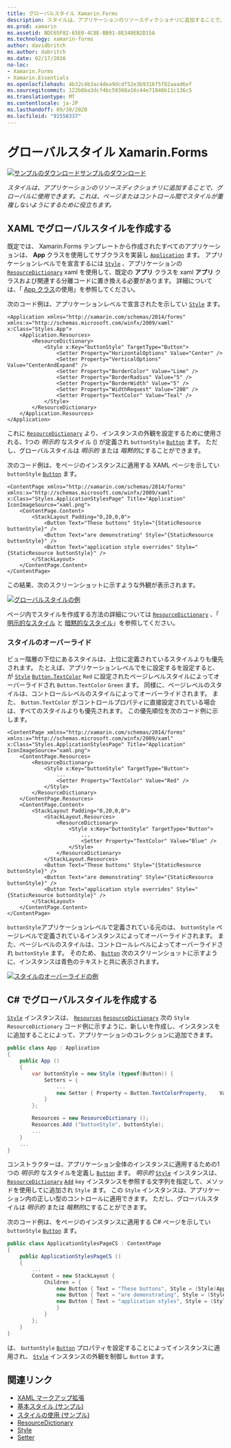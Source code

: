 ```yaml
---
title: グローバルスタイル Xamarin.Forms
description: スタイルは、アプリケーションのリソースディクショナリに追加することで、グローバルに使用できます。 これは、ページまたはコントロール間でスタイルが重複しないようにするために役立ちます。
ms.prod: xamarin
ms.assetid: BDC65F82-65E0-4C8E-BB91-8E340EB2D15A
ms.technology: xamarin-forms
author: davidbritch
ms.author: dabritch
ms.date: 02/17/2016
no-loc:
- Xamarin.Forms
- Xamarin.Essentials
ms.openlocfilehash: 4b32c4b3ac4dea9dcdf52e3b9316f5f82aaad6ef
ms.sourcegitcommit: 122b8ba3dcf4bc59368a16c44e71846b11c136c5
ms.translationtype: MT
ms.contentlocale: ja-JP
ms.lasthandoff: 09/30/2020
ms.locfileid: "91558337"
---
```

# <a name="global-styles-in-no-locxamarinforms"></a>グローバルスタイル Xamarin.Forms

[![サンプルのダウンロード](~/media/shared/download.png)サンプルのダウンロード](https://docs.microsoft.com/samples/xamarin/xamarin-forms-samples/userinterface-styles-basicstyles)

_スタイルは、アプリケーションのリソースディクショナリに追加することで、グローバルに使用できます。これは、ページまたはコントロール間でスタイルが重複しないようにするために役立ちます。_

## <a name="create-a-global-style-in-xaml"></a>XAML でグローバルスタイルを作成する

既定では、 Xamarin.Forms テンプレートから作成されたすべてのアプリケーションは、 **App** クラスを使用してサブクラスを実装し [`Application`](xref:Xamarin.Forms.Application) ます。 アプリケーションレベルでを宣言するには [`Style`](xref:Xamarin.Forms.Style) 、アプリケーションの [`ResourceDictionary`](xref:Xamarin.Forms.ResourceDictionary) xaml を使用して、既定の **アプリ** クラスを xaml **アプリ** クラスおよび関連する分離コードに置き換える必要があります。 詳細については、「 [App クラス](~/xamarin-forms/app-fundamentals/application-class.md)の使用」を参照してください。

次のコード例は、アプリケーションレベルで宣言されたを示してい [`Style`](xref:Xamarin.Forms.Style) ます。

```xaml
<Application xmlns="http://xamarin.com/schemas/2014/forms" xmlns:x="http://schemas.microsoft.com/winfx/2009/xaml" x:Class="Styles.App">
    <Application.Resources>
        <ResourceDictionary>
            <Style x:Key="buttonStyle" TargetType="Button">
                <Setter Property="HorizontalOptions" Value="Center" />
                <Setter Property="VerticalOptions" Value="CenterAndExpand" />
                <Setter Property="BorderColor" Value="Lime" />
                <Setter Property="BorderRadius" Value="5" />
                <Setter Property="BorderWidth" Value="5" />
                <Setter Property="WidthRequest" Value="200" />
                <Setter Property="TextColor" Value="Teal" />
            </Style>
        </ResourceDictionary>
    </Application.Resources>
</Application>
```

これに [`ResourceDictionary`](xref:Xamarin.Forms.ResourceDictionary) より、インスタンスの外観を設定するために使用される、1つの *明示的* なスタイル () が定義され `buttonStyle` [`Button`](xref:Xamarin.Forms.Button) ます。 ただし、グローバルスタイルは *明示的* または *暗黙的*にすることができます。

次のコード例は、をページのインスタンスに適用する XAML ページを示してい `buttonStyle` [`Button`](xref:Xamarin.Forms.Button) ます。

```xaml
<ContentPage xmlns="http://xamarin.com/schemas/2014/forms" xmlns:x="http://schemas.microsoft.com/winfx/2009/xaml" x:Class="Styles.ApplicationStylesPage" Title="Application" IconImageSource="xaml.png">
    <ContentPage.Content>
        <StackLayout Padding="0,20,0,0">
            <Button Text="These buttons" Style="{StaticResource buttonStyle}" />
            <Button Text="are demonstrating" Style="{StaticResource buttonStyle}" />
            <Button Text="application style overrides" Style="{StaticResource buttonStyle}" />
        </StackLayout>
    </ContentPage.Content>
</ContentPage>
```

この結果、次のスクリーンショットに示すような外観が表示されます。

[![グローバルスタイルの例](application-images/application-styles-1.png)](application-images/application-styles-1-large.png#lightbox "グローバルスタイルの例")

ページ内でスタイルを作成する方法の詳細については [`ResourceDictionary`](xref:Xamarin.Forms.ResourceDictionary) 、「 [明示的なスタイル](~/xamarin-forms/user-interface/styles/explicit.md) と [暗黙的なスタイル](~/xamarin-forms/user-interface/styles/implicit.md)」を参照してください。

### <a name="override-styles"></a>スタイルのオーバーライド

ビュー階層の下位にあるスタイルは、上位に定義されているスタイルよりも優先されます。 たとえば、アプリケーションレベルでをに設定するを設定すると、が [`Style`](xref:Xamarin.Forms.Style) [`Button.TextColor`](xref:Xamarin.Forms.Button.TextColor) `Red` に設定されたページレベルスタイルによってオーバーライドされ `Button.TextColor` `Green` ます。 同様に、ページレベルのスタイルは、コントロールレベルのスタイルによってオーバーライドされます。 また、 `Button.TextColor` がコントロールプロパティに直接設定されている場合は、すべてのスタイルよりも優先されます。 この優先順位を次のコード例に示します。

```xaml
<ContentPage xmlns="http://xamarin.com/schemas/2014/forms" xmlns:x="http://schemas.microsoft.com/winfx/2009/xaml" x:Class="Styles.ApplicationStylesPage" Title="Application" IconImageSource="xaml.png">
    <ContentPage.Resources>
        <ResourceDictionary>
            <Style x:Key="buttonStyle" TargetType="Button">
                ...
                <Setter Property="TextColor" Value="Red" />
            </Style>
        </ResourceDictionary>
    </ContentPage.Resources>
    <ContentPage.Content>
        <StackLayout Padding="0,20,0,0">
            <StackLayout.Resources>
                <ResourceDictionary>
                    <Style x:Key="buttonStyle" TargetType="Button">
                        ...
                        <Setter Property="TextColor" Value="Blue" />
                    </Style>
                </ResourceDictionary>
            </StackLayout.Resources>
            <Button Text="These buttons" Style="{StaticResource buttonStyle}" />
            <Button Text="are demonstrating" Style="{StaticResource buttonStyle}" />
            <Button Text="application style overrides" Style="{StaticResource buttonStyle}" />
        </StackLayout>
    </ContentPage.Content>
</ContentPage>
```

`buttonStyle`アプリケーションレベルで定義されている元のは、 `buttonStyle` ページレベルで定義されているインスタンスによってオーバーライドされます。 また、ページレベルのスタイルは、コントロールレベルによってオーバーライドされ `buttonStyle` ます。 そのため、 [`Button`](xref:Xamarin.Forms.Button) 次のスクリーンショットに示すように、インスタンスは青色のテキストと共に表示されます。

[![スタイルのオーバーライドの例](application-images/application-styles-2.png)](application-images/application-styles-2-large.png#lightbox "スタイルのオーバーライドの例")

## <a name="create-a-global-style-in-c35"></a>C&#35; でグローバルスタイルを作成する

[`Style`](xref:Xamarin.Forms.Style) インスタンスは、 [`Resources`](xref:Xamarin.Forms.VisualElement.Resources) [`ResourceDictionary`](xref:Xamarin.Forms.ResourceDictionary) 次の `Style` `ResourceDictionary` コード例に示すように、新しいを作成し、インスタンスをに追加することによって、アプリケーションのコレクションに追加できます。

```csharp
public class App : Application
{
    public App ()
    {
        var buttonStyle = new Style (typeof(Button)) {
            Setters = {
                ...
                new Setter { Property = Button.TextColorProperty,    Value = Color.Teal }
            }
        };

        Resources = new ResourceDictionary ();
        Resources.Add ("buttonStyle", buttonStyle);
        ...
    }
    ...
}
```

コンストラクターは、アプリケーション全体のインスタンスに適用するための1つの *明示的* なスタイルを定義し [`Button`](xref:Xamarin.Forms.Button) ます。 *明示的* [`Style`](xref:Xamarin.Forms.Style) インスタンスは、 [`ResourceDictionary`](xref:Xamarin.Forms.ResourceDictionary) [`Add`](xref:Xamarin.Forms.ResourceDictionary.Add(System.String,System.Object)) `key` インスタンスを参照する文字列を指定して、メソッドを使用してに追加され `Style` ます。 この `Style` インスタンスは、アプリケーション内の正しい型のコントロールに適用できます。 ただし、グローバルスタイルは *明示的* または *暗黙的*にすることができます。

次のコード例は、をページのインスタンスに適用する C# ページを示してい `buttonStyle` [`Button`](xref:Xamarin.Forms.Button) ます。

```csharp
public class ApplicationStylesPageCS : ContentPage
{
    public ApplicationStylesPageCS ()
    {
        ...
        Content = new StackLayout {
            Children = {
                new Button { Text = "These buttons", Style = (Style)Application.Current.Resources ["buttonStyle"] },
                new Button { Text = "are demonstrating", Style = (Style)Application.Current.Resources ["buttonStyle"] },
                new Button { Text = "application styles", Style = (Style)Application.Current.Resources ["buttonStyle"]
                }
            }
        };
    }
}
```

は、 `buttonStyle` [`Button`](xref:Xamarin.Forms.Button) プロパティを設定することによってインスタンスに適用され、 [`Style`](xref:Xamarin.Forms.NavigableElement.Style) インスタンスの外観を制御し `Button` ます。

## <a name="related-links"></a>関連リンク

- [XAML マークアップ拡張](~/xamarin-forms/xaml/xaml-basics/xaml-markup-extensions.md)
- [基本スタイル (サンプル)](/samples/xamarin/xamarin-forms-samples/userinterface-styles-basicstyles)
- [スタイルの使用 (サンプル)](/samples/xamarin/xamarin-forms-samples/workingwithstyles)
- [ResourceDictionary](xref:Xamarin.Forms.ResourceDictionary)
- [Style](xref:Xamarin.Forms.Style)
- [Setter](xref:Xamarin.Forms.Setter)